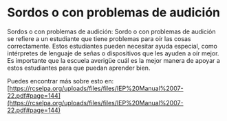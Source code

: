 # Sordos o con problemas de audición
Sordos o con problemas de audición: Sordo o con problemas de audición se refiere a un estudiante que tiene problemas para oír las cosas correctamente. Estos estudiantes pueden necesitar ayuda especial, como intérpretes de lenguaje de señas o dispositivos que les ayuden a oír mejor. Es importante que la escuela averigüe cuál es la mejor manera de apoyar a estos estudiantes para que puedan aprender bien.

Puedes encontrar más sobre esto en: [https://rcselpa.org/uploads/files/files/IEP%20Manual%2007-22.pdf#page=144](https://rcselpa.org/uploads/files/files/IEP%20Manual%2007-22.pdf#page=144)
